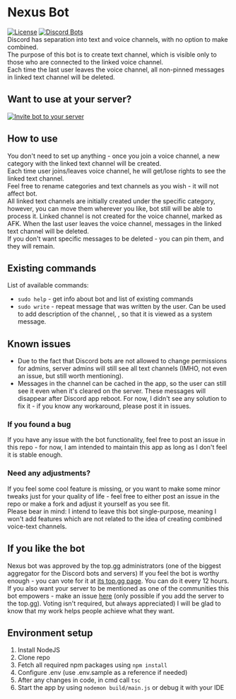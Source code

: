 # Nexus Bot
[![License](http://img.shields.io/:license-mit-blue.svg)](http://doge.mit-license.org)  [![Discord Bots](https://top.gg/api/widget/status/709876107213537351.svg?noavatar=true)](https://top.gg/bot/709876107213537351)  
Discord has separation into text and voice channels, with no option to make combined.  
The purpose of this bot is to create text channel, which is visible only to those who are connected to the linked voice channel.  
Each time the last user leaves the voice channel, all non-pinned messages in linked text channel will be deleted. 

## Want to use at your server?
[![Invite bot to your server](https://i.imgur.com/MgQZMpT.jpg)](https://discord.com/oauth2/authorize?client_id=709876107213537351&permissions=268510224&scope=bot)

## How to use
You don't need to set up anything - once you join a voice channel, a new category with the linked text channel will be created.  
Each time user joins/leaves voice channel, he will get/lose rights to see the linked text channel.  
Feel free to rename categories and text channels as you wish - it will not affect bot.  
All linked text channels are initially created under the specific category, however, you can move them wherever you like, bot still will be able to process it.
Linked channel is not created for the voice channel, marked as AFK.
When the last user leaves the voice channel, messages in the linked text channel will be deleted.  
If you don't want specific messages to be deleted - you can pin them, and they will remain.

## Existing commands
List of available commands:
- `sudo help` - get info about bot and list of existing commands
- `sudo write` - repeat message that was written by the user. Can be used to add description of the channel, , so that it is viewed as a system message.

## Known issues
- Due to the fact that Discord bots are not allowed to change permissions for admins, server admins will still see all text channels (IMHO, not even an issue, but still worth mentioning).  
- Messages in the channel can be cached in the app, so the user can still see it even when it's cleared on the server. These messages will disappear after Discord app reboot. For now, I didn't see any solution to fix it - if you know any workaround, please post it in issues.

### If you found a bug
If you have any issue with the bot functionality, feel free to post an issue in this repo - for now, I am intended to maintain this app as long as I don't feel it is stable enough.

### Need any adjustments?
If you feel some cool feature is missing, or you want to make some minor tweaks just for your quality of life - feel free to either post an issue in the repo or make a fork and adjust it yourself as you see fit.  
Please bear in mind: I intend to leave this bot single-purpose, meaning I won't add features which are not related to the idea of creating combined voice-text channels.

## If you like the bot
Nexus bot was approved by the top.gg administrators (one of the biggest aggregator for the Discord bots and servers)
If you feel the bot is worthy enough - you can vote for it at [its top.gg page](https://top.gg/bot/709876107213537351).
You can do it every 12 hours. If you also want your server to be mentioned as one of the communities this bot empowers - make an issue [here](https://github.com/andretkachenko/nexus-bot/issues/new/choose) (only possible if you add the server to the top.gg).
Voting isn't required, but always appreciated) I will be glad to know that my work helps people achieve what they want.

## Environment setup
1. Install NodeJS
2. Clone repo
3. Fetch all required npm packages using ```npm install```
4. Configure .env (use .env.sample as a reference if needed)
5. After any changes in code, in cmd call ```tsc```
6. Start the app by using ```nodemon build/main.js``` or debug it with your IDE
